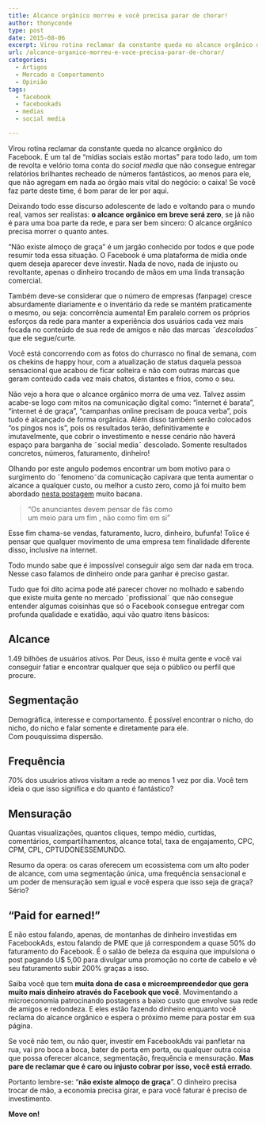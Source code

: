 ```yaml
---
title: Alcance orgânico morreu e você precisa parar de chorar!
author: thonyconde
type: post
date: 2015-08-06
excerpt: Virou rotina reclamar da constante queda no alcance orgânico do Facebook. O alcance orgânico precisa morrer o quanto antes
url: /alcance-organico-morreu-e-voce-precisa-parar-de-chorar/
categories:
  - Artigos
  - Mercado e Comportamento
  - Opinião
tags:
  - facebook
  - facebookads
  - medias
  - social media

---
```

Virou rotina reclamar da constante queda no alcance orgânico do Facebook. É um tal de “mídias sociais estão mortas” para todo lado, um tom de revolta e velório toma conta do _social media_ que não consegue entregar relatórios brilhantes recheado de números fantásticos, ao menos para ele, que não agregam em nada ao órgão mais vital do negócio: o caixa! Se você faz parte deste time, é bom parar de ler por aqui.

Deixando todo esse discurso adolescente de lado e voltando para o mundo real, vamos ser realistas: **o alcance orgânico em breve será zero**, se já não é para uma boa parte da rede, e para ser bem sincero: O alcance orgânico precisa morrer o quanto antes.

“Não existe almoço de graça” é um jargão conhecido por todos e que pode resumir toda essa situação. O Facebook é uma plataforma de mídia onde quem deseja aparecer deve investir. Nada de novo, nada de injusto ou revoltante, apenas o dinheiro trocando de mãos em uma linda transação comercial.

Também deve-se considerar que o número de empresas (fanpage) cresce absurdamente diariamente e o inventário da rede se mantém praticamente o mesmo, ou seja: concorrência aumenta! Em paralelo correm os próprios esforços da rede para manter a experiência dos usuários cada vez mais focada no conteúdo de sua rede de amigos e não das marcas _˜descoladas˜_ que ele segue/curte.

Você está concorrendo com as fotos do churrasco no final de semana, com os chekins de happy hour, com a atualização de status daquela pessoa sensacional que acabou de ficar solteira e não com outras marcas que geram conteúdo cada vez mais chatos, distantes e frios, como o seu.

Não vejo a hora que o alcance orgânico morra de uma vez. Talvez assim acabe-se logo com mitos na comunicação digital como: “internet é barata”, “internet é de graça”, “campanhas online precisam de pouca verba”, pois tudo é alcançado de forma orgânica. Além disso também serão colocados “os pingos nos is”, pois os resultados terão, definitivamente e imutavelmente, que cobrir o investimento e nesse cenário não haverá espaço para barganha de ˜social media˜ descolado. Somente resultados concretos, números, faturamento, dinheiro!

Olhando por este angulo podemos encontrar um bom motivo para o surgimento do ˜fenomeno˜da comunicação capivara que tenta aumentar o alcance a qualquer custo, ou melhor a custo zero, como já foi muito bem abordado <a href="https://medium.com/trend-r/a-mongoliza%C3%A7%C3%A3o-das-marcas-nas-redes-sociais-ou-matem-as-capivaras-a315bebed7b6" target="_blank" rel="nofollow">nesta postagem</a> muito bacana.

> &#8220;Os anunciantes devem pensar de fãs como um meio para um fim , não como fim em si&#8221;

Esse fim chama-se vendas, faturamento, lucro, dinheiro, bufunfa! Tolice é pensar que qualquer movimento de uma empresa tem finalidade diferente disso, inclusive na internet.

Todo mundo sabe que é impossível conseguir algo sem dar nada em troca. Nesse caso falamos de dinheiro onde para ganhar é preciso gastar.

Tudo que foi dito acima pode até parecer chover no molhado e sabendo que existe muita gente no mercado ˜profissional˜ que não consegue entender algumas coisinhas que só o Facebook consegue entregar com profunda qualidade e exatidão, aqui vão quatro itens básicos:

## Alcance

1.49 bilhões de usuários ativos. Por Deus, isso é muita gente e você vai conseguir fatiar e encontrar qualquer que seja o público ou perfil que procure.

## Segmentação

Demográfica, interesse e comportamento. É possível encontrar o nicho, do nicho, do nicho e falar somente e diretamente para ele. Com pouquíssima dispersão.

## Frequência

70% dos usuários ativos visitam a rede ao menos 1 vez por dia. Você tem ideia o que isso significa e do quanto é fantástico?

## Mensuração

Quantas visualizações, quantos cliques, tempo médio, curtidas, comentários, compartilhamentos, alcance total, taxa de engajamento, CPC, CPM, CPL, CPTUDONESSEMUNDO.

Resumo da opera: os caras oferecem um ecossistema com um alto poder de alcance, com uma segmentação única, uma frequência sensacional e um poder de mensuração sem igual e você espera que isso seja de graça? Sério?

## &#8220;Paid for earned!&#8221;

E não estou falando, apenas, de montanhas de dinheiro investidas em FacebookAds, estou falando de PME que já correspondem a quase 50% do faturamento do Facebook. É o salão de beleza da esquina que impulsiona o post pagando U$ 5,00 para divulgar uma promoção no corte de cabelo e vê seu faturamento subir 200% graças a isso.

Saiba você que tem **muita dona de casa e microempreendedor que gera muito mais dinheiro através do Facebook que você**. Movimentando a microeconomia patrocinando postagens a baixo custo que envolve sua rede de amigos e redondeza. E eles estão fazendo dinheiro enquanto você reclama do alcance orgânico e espera o próximo meme para postar em sua página.

Se você não tem, ou não quer, investir em FacebookAds vai panfletar na rua, vai pro boca a boca, bater de porta em porta, ou qualquer outra coisa que possa oferecer alcance, segmentação, frequência e mensuração. **Mas pare de reclamar que é caro ou injusto cobrar por isso, você está errado**.

Portanto lembre-se: “**não existe almoço de graça**”. O dinheiro precisa trocar de mão, a economia precisa girar, e para você faturar é preciso de investimento.

**Move on!**